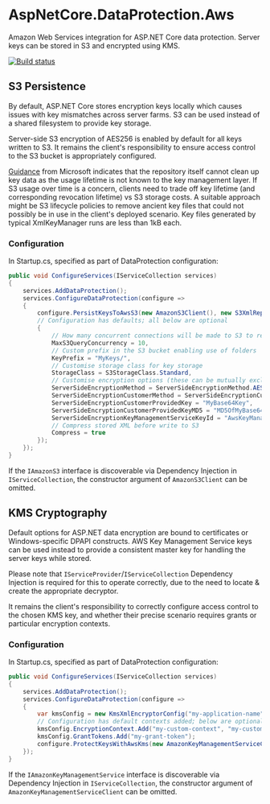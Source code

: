 # AspNetCore.DataProtection.Aws
Amazon Web Services integration for ASP.NET Core data protection.
Server keys can be stored in S3 and encrypted using KMS.

[![Build status](https://ci.appveyor.com/api/projects/status/5k00d5fdfspjv20e/branch/master?svg=true)](https://ci.appveyor.com/project/hotchkj/aspnetcore-dataprotection-aws/branch/master)

## S3 Persistence
By default, ASP.NET Core stores encryption keys locally which causes issues with key mismatches across server farms. S3 can be used instead of a shared filesystem to provide key storage.

Server-side S3 encryption of AES256 is enabled by default for all keys written to S3. It remains the client's responsibility to ensure access control to the S3 bucket is appropriately configured.

[Guidance](https://github.com/aspnet/DataProtection/issues/158) from Microsoft indicates that the repository itself cannot clean up key data as the usage lifetime is not known to the key management layer. If S3 usage over time is a concern, clients need to trade off key lifetime (and corresponding revocation lifetime) vs S3 storage costs. A suitable approach might be S3 lifecycle policies to remove ancient key files that could not possibly be in use in the client's deployed scenario. Key files generated by typical XmlKeyManager runs are less than 1kB each.

### Configuration
In Startup.cs, specified as part of DataProtection configuration:
```csharp
public void ConfigureServices(IServiceCollection services)
{
    services.AddDataProtection();
    services.ConfigureDataProtection(configure =>
    {
        configure.PersistKeysToAwsS3(new AmazonS3Client(), new S3XmlRepositoryConfig("my-bucket-name")
        // Configuration has defaults; all below are optional
        {
            // How many concurrent connections will be made to S3 to retrieve key data
            MaxS3QueryConcurrency = 10,
            // Custom prefix in the S3 bucket enabling use of folders
            KeyPrefix = "MyKeys/",
            // Customise storage class for key storage
            StorageClass = S3StorageClass.Standard,
            // Customise encryption options (these can be mutually exclusive - don't just copy & paste!)
            ServerSideEncryptionMethod = ServerSideEncryptionMethod.AES256,
            ServerSideEncryptionCustomerMethod = ServerSideEncryptionCustomerMethod.AES256,
            ServerSideEncryptionCustomerProvidedKey = "MyBase64Key",
            ServerSideEncryptionCustomerProvidedKeyMD5 = "MD5OfMyBase64Key",
            ServerSideEncryptionKeyManagementServiceKeyId = "AwsKeyManagementServiceId",
            // Compress stored XML before write to S3
            Compress = true
        });
    });
}
```
If the `IAmazonS3` interface is discoverable via Dependency Injection in `IServiceCollection`, the constructor argument of `AmazonS3Client` can be omitted.

## KMS Cryptography
Default options for ASP.NET data encryption are bound to certificates or Windows-specific DPAPI constructs. AWS Key Management Service keys can be used instead to provide a consistent master key for handling the server keys while stored.

Please note that `IServiceProvider`/`IServiceCollection` Dependency Injection is required for this to operate correctly, due to the need to locate & create the appropriate decryptor.

It remains the client's responsibility to correctly configure access control to the chosen KMS key, and whether their precise scenario requires grants or particular encryption contexts.

### Configuration
In Startup.cs, specified as part of DataProtection configuration:
```csharp
public void ConfigureServices(IServiceCollection services)
{
    services.AddDataProtection();
    services.ConfigureDataProtection(configure =>
    {
        var kmsConfig = new KmsXmlEncryptorConfig("my-application-name", "alias/MyKmsAlias");
        // Configuration has default contexts added; below are optional if using grants or additional contexts
        kmsConfig.EncryptionContext.Add("my-custom-context", "my-custom-value");
        kmsConfig.GrantTokens.Add("my-grant-token");
        configure.ProtectKeysWithAwsKms(new AmazonKeyManagementServiceClient(), kmsConfig);
    });
}
```
If the `IAmazonKeyManagementService` interface is discoverable via Dependency Injection in `IServiceCollection`, the constructor argument of `AmazonKeyManagementServiceClient` can be omitted.